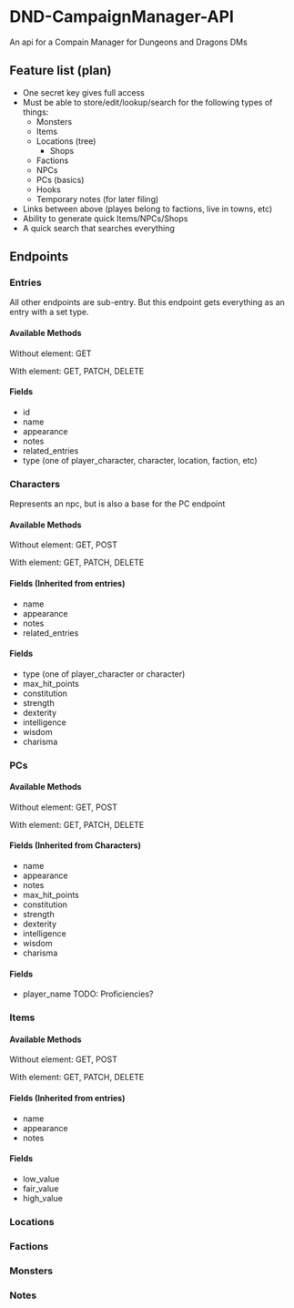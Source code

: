 # DND-CampaignManager-API
An api for a Compain Manager for Dungeons and Dragons DMs

## Feature list (plan)
* One secret key gives full access
* Must be able to store/edit/lookup/search for the following types of things:
    * Monsters
    * Items
    * Locations (tree)
        * Shops
    * Factions
    * NPCs
    * PCs (basics)
    * Hooks
    * Temporary notes (for later filing)
* Links between above (playes belong to factions, live in towns, etc)
* Ability to generate quick Items/NPCs/Shops
* A quick search that searches everything

## Endpoints

### Entries

All other endpoints are sub-entry. But this endpoint gets everything as an entry with a set type.

#### Available Methods

Without element: GET

With element: GET, PATCH, DELETE

#### Fields

* id
* name
* appearance
* notes
* related_entries
* type (one of player_character, character, location, faction, etc)

### Characters
Represents an npc, but is also a base for the PC endpoint

#### Available Methods

Without element: GET, POST

With element: GET, PATCH, DELETE

#### Fields (Inherited from entries)
* name
* appearance
* notes
* related_entries

#### Fields
* type (one of player_character or character)
* max_hit_points
* constitution
* strength
* dexterity
* intelligence
* wisdom
* charisma

### PCs

#### Available Methods

Without element: GET, POST

With element: GET, PATCH, DELETE

#### Fields (Inherited from Characters)
* name
* appearance
* notes
* max_hit_points
* constitution
* strength
* dexterity
* intelligence
* wisdom
* charisma

#### Fields
* player_name
TODO: Proficiencies?

### Items

#### Available Methods

Without element: GET, POST

With element: GET, PATCH, DELETE

#### Fields (Inherited from entries)
* name
* appearance
* notes

#### Fields
* low_value
* fair_value
* high_value

### Locations

### Factions

### Monsters

### Notes
